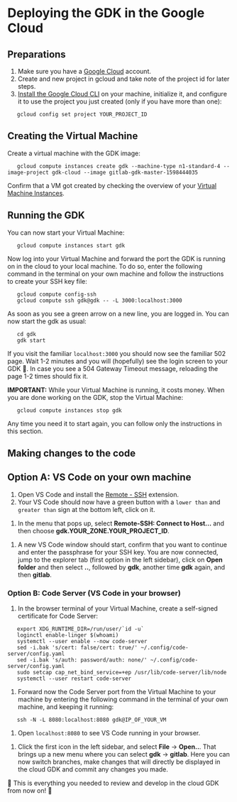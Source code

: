 # Deploying the GDK in the Google Cloud

## Preparations

1. Make sure you have a [Google Cloud](console.cloud.google.com/) account.
1. Create and new project in gcloud and take note of the project id for later steps.
1. [Install the Google Cloud CLI](https://cloud.google.com/sdk/docs/quickstart-macos) on your machine, initialize it, and configure it to use the project you just created (only if you have more than one):

```shell
   gcloud config set project YOUR_PROJECT_ID
```

## Creating the Virtual Machine

Create a virtual machine with the GDK image: 

```shell
   gcloud compute instances create gdk --machine-type n1-standard-4 --image-project gdk-cloud --image gitlab-gdk-master-1598444035
```

Confirm that a VM got created by checking the overview of your [Virtual Machine Instances](https://console.cloud.google.com/compute/instances).

## Running the GDK

You can now start your Virtual Machine:

```shell
   gcloud compute instances start gdk
```

Now log into your Virtual Machine and forward the port the GDK is running on in the cloud to your local machine. To do so, enter the following command in the terminal on your own machine and follow the instructions to create your SSH key file:

```shell
   gcloud compute config-ssh
   gcloud compute ssh gdk@gdk -- -L 3000:localhost:3000
```

As soon as you see a green arrow on a new line, you are logged in. You can now start the gdk as usual:

```shell
   cd gdk
   gdk start
```

If you visit the familiar `localhost:3000` you should now see the familiar 502 page. Wait 1-2 minutes and you will (hopefully) see the login screen to your GDK 🎉. In case you see a 504 Gateway Timeout message, reloading the page 1-2 times should fix it.

**IMPORTANT:** While your Virtual Machine is running, it costs money. When you are done working on the GDK, stop the Virtual Machine:

```shell
   gcloud compute instances stop gdk
```

Any time you need it to start again, you can follow only the instructions in this section.

## Making changes to the code 

## Option A: VS Code on your own machine

1. Open VS Code and install the [Remote - SSH](https://marketplace.visualstudio.com/items?itemName=ms-vscode-remote.remote-ssh) extension. 
1. Your VS Code should now have a green button with a `lower than` and `greater than` sign at the bottom left, click on it.
<!-- vale off -->
1. In the menu that pops up, select **Remote-SSH: Connect to Host...** and then choose **gdk.YOUR_ZONE.YOUR_PROJECT_ID**.
<!-- vale on -->
<!-- markdownlint-disable MD044 -->
1. A new VS Code window should start, confirm that you want to continue and enter the passphrase for your SSH key. You are now connected, jump to the explorer tab (first option in the left sidebar), click on **Open folder** and then select **..**, followed by **gdk**, another time **gdk** again, and then **gitlab**.
<!-- markdownlint-enable MD044 -->

### Option B: Code Server (VS Code in your browser)

1. In the browser terminal of your Virtual Machine, create a self-signed certificate for Code Server:

```shell
   export XDG_RUNTIME_DIR=/run/user/`id -u`
   loginctl enable-linger $(whoami)
   systemctl --user enable --now code-server
   sed -i.bak 's/cert: false/cert: true/' ~/.config/code-server/config.yaml
   sed -i.bak 's/auth: password/auth: none/' ~/.config/code-server/config.yaml
   sudo setcap cap_net_bind_service=+ep /usr/lib/code-server/lib/node
   systemctl --user restart code-server
```

1. Forward now the Code Server port from the Virtual Machine to your machine by entering the following command in the terminal of your own machine, and keeping it running:

```shell
   ssh -N -L 8080:localhost:8080 gdk@IP_OF_YOUR_VM
```

1. Open `localhost:8080` to see VS Code running in your browser.
<!-- markdownlint-disable MD044 -->
1. Click the first icon in the left sidebar, and select **File** -> **Open..**. That brings up a new menu where you can select **gdk** -> **gitlab**. Here you can now switch branches, make changes that will directly be displayed in the cloud GDK and commit any changes you made.
<!-- markdownlint-enable MD044 -->

🎉 This is everything you needed to review and develop in the cloud GDK from now on! 🦊
